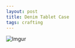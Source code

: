 ```yaml
---
layout: post
title: Denim Tablet Case
tags: crafting
---
```


![Imgur](http://i.imgur.com/ZCgTMWM.png)